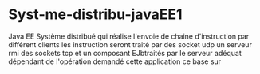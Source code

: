 # Syst-me-distribu-javaEE1
Java EE Système distribué qui réalise l'envoie de chaine d'instruction par différent clients les instruction seront traité par des socket udp un serveur rmi des sockets tcp et un composant EJbtraités par le serveur adéquat dépendant de l'opération demandé cette application ce base sur
